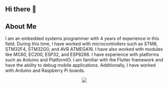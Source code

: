 ## Hi there 👋
<div align="left">
  <h2>About Me</h2>
  <p>
    I am an embedded systems programmer with 4 years of experience in this field.
    During this time, I have worked with microcontrollers such as STM8, STM32F4, STM32G0, and AVR ATMEGA16.
    I have also worked with modules like MC60, EC200, ESP32, and ESP8266.
    I have experience with platforms such as Arduino and PlatformIO.
    I am familiar with the Flutter framework and have the ability to debug mobile applications.
    Additionally, I have worked with Arduino and Raspberry Pi boards.
  </p>
</div>
<div align="center">
<!--  <a href="https://skillicons.dev"> -->
<!-- <img src="https://skillicons.dev/icons?i=react,nodejs,,git,github,vscode&perline=12" /> -->
<!--   </a> -->
<img src="https://skillicons.dev/icons?i=ji=react,nodejs,,git,github,vscode&perline=13" />
</div>
<!--
**zahraashokohi/zahraashokohi** is a ✨ _special_ ✨ repository because its `README.md` (this file) appears on your GitHub profile.

Here are some ideas to get you started:

- 🔭 I’m currently working on ...
- 🌱 I’m currently learning ...
- 👯 I’m looking to collaborate on ...
- 🤔 I’m looking for help with ...
- 💬 Ask me about ...
- 📫 How to reach me: ...
- 😄 Pronouns: ...
- ⚡ Fun fact: ...
-->
